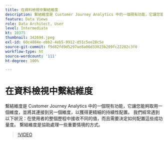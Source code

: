 ```yaml
---
title: 在資料檢視中繫結維度
description: 繫結維度是 Customer Journey Analytics 中的一個現有功能，它讓您能夠取用一個維度，並將其連接到另一個維度… (說明應該介於 60 到 160 個字元之間)
feature: Data Views
role: Data Architect, User
level: Intermediate
kt: 10375
thumbnail: 342694.jpeg
exl-id: 60c4884e-ebb2-4eb5-9912-d51c5ee20c5e
source-git-commit: f9d82fd9d5297ae8a06d33023b209fc22282c3f0
workflow-type: ht
source-wordcount: '111'
ht-degree: 100%

---
```


# 在資料檢視中繫結維度

繫結維度是 Customer Journey Analytics 中的一個現有功能，它讓您能夠取用一個維度，並將其連接到另一個維度，以獲得更精細的持續性配置。 我們經常遇到以下狀況：在使用者的整個歷程中接收不同的值，而且需要決定如何配置這些成功量度。 繫結維度是協助處理一些重要情境的方式。

>[!VIDEO](https://video.tv.adobe.com/v/342694/?quality=12&learn=on)
